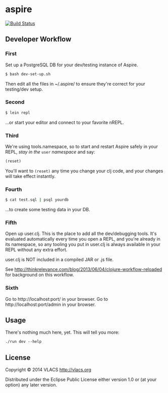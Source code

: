 # aspire
[![Build Status](https://travis-ci.org/vlacs/aspire.png?branch=master)](https://travis-ci.org/vlacs/aspire)

## Developer Workflow
### First
Set up a PostgreSQL DB for your dev/testing instance of Aspire.
```bash
$ bash dev-set-up.sh
```
Then edit all the files in ~/.aspire/ to ensure they're correct for your
testing/dev setup.

### Second
```bash
$ lein repl
```
...or start your editor and connect to your favorite nREPL.

### Third
We're using tools.namespace, so to start and restart Aspire safely in your REPL, *stay in the* ```user``` *namespace* and say:
```clojure
(reset)
```
You'll want to ```(reset)``` any time you change your clj code, and your changes will
take effect instantly.

### Fourth
```bash
$ cat test.sql | psql yourdb
```
...to create some testing data in your DB.

### Fifth
Open up user.clj. This is the place to add all the dev/debugging tools. It's
evaluated automatically every time you open a REPL, and you're already in its
namespace, so any tooling you put in user.clj is always available in your REPL
without any extra effort.

user.clj is NOT included in a compiled JAR or .js file.

See http://thinkrelevance.com/blog/2013/06/04/clojure-workflow-reloaded for
background on this workflow.

### Sixth
Go to http://localhost:port/ in your browser.
Go to http://localhost:port/admin in your browser.

## Usage

There's nothing much here, yet. This will tell you more:
```clojure
./run dev --help
```

## License

Copyright © 2014 VLACS http://vlacs.org

Distributed under the Eclipse Public License either version 1.0 or (at
your option) any later version.
